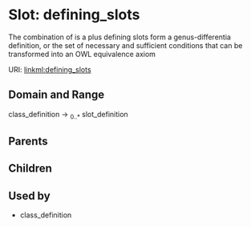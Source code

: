 
# Slot: defining_slots


The combination of is a plus defining slots form a genus-differentia definition, or the set of necessary and sufficient conditions that can be transformed into an OWL equivalence axiom

URI: [linkml:defining_slots](https://w3id.org/linkml/defining_slots)


## Domain and Range

class_definition &#8594;  <sub>0..\*</sub> slot_definition

## Parents


## Children


## Used by

 * class_definition
